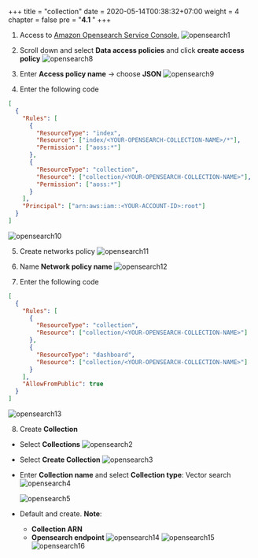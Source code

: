 +++
title = "collection"
date = 2020-05-14T00:38:32+07:00
weight = 4
chapter = false
pre = "<b>4.1 </b>"
+++

1. Access to [Amazon Opensearch Service Console.](https://us-east-1.console.aws.amazon.com/aos/home?region=us-east-1#opensearch)
   ![opensearch1](/images/4/opensearch1.png?width=90pc)

2. Scroll down and select **Data access policies** and click **create access policy**
    ![opensearch8](/images/4/opensearch8.png?width=90pc)

3. Enter **Access policy name** -> choose **JSON**
    ![opensearch9](/images/4/opensearch9.png?width=90pc)

4. Enter the following code
```json
[
  {
    "Rules": [
      {
        "ResourceType": "index",
        "Resource": ["index/<YOUR-OPENSEARCH-COLLECTION-NAME>/*"],
        "Permission": ["aoss:*"]
      },
      {
        "ResourceType": "collection",
        "Resource": ["collection/<YOUR-OPENSEARCH-COLLECTION-NAME>"],
        "Permission": ["aoss:*"]
      }
    ],
    "Principal": ["arn:aws:iam::<YOUR-ACCOUNT-ID>:root"]
  }
]
```

![opensearch10](/images/4/opensearch10.png?width=90pc)


5. Create networks policy
    ![opensearch11](/images/4/opensearch11.png?width=90pc)

6. Name **Network policy name**
    ![opensearch12](/images/4/opensearch12.png?width=90pc)

7. Enter the following code
```json
[
  {
    "Rules": [
      {
        "ResourceType": "collection",
        "Resource": ["collection/<YOUR-OPENSEARCH-COLLECTION-NAME>"]
      },
      {
        "ResourceType": "dashboard",
        "Resource": ["collection/<YOUR-OPENSEARCH-COLLECTION-NAME>"]
      }
    ],
    "AllowFromPublic": true
  }
]
```
![opensearch13](/images/4/opensearch13.png?width=90pc)


8. Create **Collection**
- Select **Collections**
    ![opensearch2](/images/4/opensearch2.png?width=90pc)

- Select **Create Collection**
    ![opensearch3](/images/4/opensearch3.png?width=90pc)

- Enter **Collection name** and select **Collection type**: Vector search
    ![opensearch4](/images/4/opensearch4.png?width=90pc)

    ![opensearch5](/images/4/opensearch5.png?width=90pc)

- Default and create. **Note**:
    - **Collection ARN**
    - **Opensearch endpoint**
    ![opensearch14](/images/4/opensearch14.png?width=90pc)
    ![opensearch15](/images/4/opensearch15.png?width=90pc)
    ![opensearch16](/images/4/opensearch16.png?width=90pc)